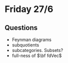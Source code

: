 
# Friday 27/6

## Questions

- Feynman diagrams
- subquotients
- subcategories. Subsets?
- full-ness of $\bf fdVec$


